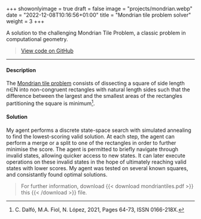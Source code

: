 +++
showonlyimage = true
draft = false
image = "projects/mondrian.webp"
date = "2022-12-08T10:16:56+01:00"
title = "Mondrian tile problem solver"
weight = 3
+++

A solution to the challenging Mondrian Tile Problem, a classic problem in computational geometry.
<!--more-->

> [View code on GitHub](https://github.com/jovanneste/mondrianTilingStateSearch)

---

#### Description 
The [Mondrian tile problem](https://mondrianpuzzle.appspot.com) consists of dissecting a square of side length n∈N into non-congruent rectangles with natural length sides such that the difference between the largest and the smallest areas of the rectangles partitioning the square is minimum[^1].

#### Solution 
My agent performs a discrete state-space search with simulated annealing to find the lowest-scoring valid solution. At each step, the agent can perform a merge or a split to one of the rectangles in order to further minimise the score. The agent is permitted to briefly navigate through invalid states, allowing quicker access to new states. It can later execute operations on these invalid states in the hope of ultimately reaching valid states with lower scores. My agent was tested on several known squares, and consistantly found optimal solutions. 

> For further information, download {{< download mondriantiles.pdf >}} this {{< /download >}} file.

[^1]: C. Dalfó, M.A. Fiol, N. López, 2021, Pages 64-73, ISSN 0166-218X.